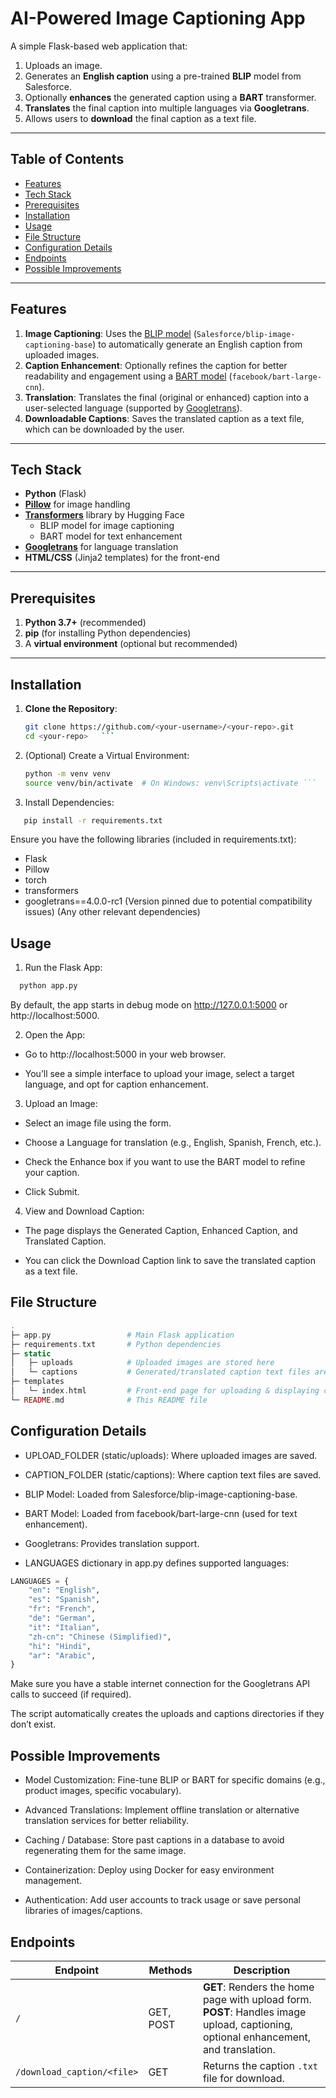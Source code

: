 # AI-Powered Image Captioning App

A simple Flask-based web application that:
1. Uploads an image.
2. Generates an **English caption** using a pre-trained **BLIP** model from Salesforce.
3. Optionally **enhances** the generated caption using a **BART** transformer.
4. **Translates** the final caption into multiple languages via **Googletrans**.
5. Allows users to **download** the final caption as a text file.

---

## Table of Contents
- [Features](#features)
- [Tech Stack](#tech-stack)
- [Prerequisites](#prerequisites)
- [Installation](#installation)
- [Usage](#usage)
- [File Structure](#file-structure)
- [Configuration Details](#configuration-details)
- [Endpoints](#endpoints)
- [Possible Improvements](#possible-improvements)

---

## Features

1. **Image Captioning**: Uses the [BLIP model](https://github.com/salesforce/BLIP) (`Salesforce/blip-image-captioning-base`) to automatically generate an English caption from uploaded images.
2. **Caption Enhancement**: Optionally refines the caption for better readability and engagement using a [BART model](https://github.com/facebookresearch/bart) (`facebook/bart-large-cnn`).
3. **Translation**: Translates the final (original or enhanced) caption into a user-selected language (supported by [Googletrans](https://py-googletrans.readthedocs.io/)).
4. **Downloadable Captions**: Saves the translated caption as a text file, which can be downloaded by the user.

---

## Tech Stack

- **Python** (Flask)
- **[Pillow](https://pillow.readthedocs.io/)** for image handling
- **[Transformers](https://github.com/huggingface/transformers)** library by Hugging Face
  - BLIP model for image captioning
  - BART model for text enhancement
- **[Googletrans](https://py-googletrans.readthedocs.io/)** for language translation
- **HTML/CSS** (Jinja2 templates) for the front-end

---

## Prerequisites

1. **Python 3.7+** (recommended)
2. **pip** (for installing Python dependencies)
3. A **virtual environment** (optional but recommended)

---

## Installation

1. **Clone the Repository**:
   ```bash
   git clone https://github.com/<your-username>/<your-repo>.git
   cd <your-repo>   ```
2. (Optional) Create a Virtual Environment:
   ```bash
   python -m venv venv 
   source venv/bin/activate  # On Windows: venv\Scripts\activate ```
3. Install Dependencies:
```bash
   pip install -r requirements.txt
```
Ensure you have the following libraries (included in requirements.txt):
- Flask
- Pillow
- torch
- transformers
- googletrans==4.0.0-rc1 (Version pinned due to potential compatibility issues)
(Any other relevant dependencies)

## Usage

1. Run the Flask App:
```bash
  python app.py
```
By default, the app starts in debug mode on http://127.0.0.1:5000 or http://localhost:5000.

2. Open the App:

- Go to http://localhost:5000 in your web browser.

- You’ll see a simple interface to upload your image, select a target language, and opt for caption enhancement.

3. Upload an Image:

- Select an image file using the form.

- Choose a Language for translation (e.g., English, Spanish, French, etc.).

- Check the Enhance box if you want to use the BART model to refine your caption.

- Click Submit.

4. View and Download Caption:

- The page displays the Generated Caption, Enhanced Caption, and Translated Caption.

- You can click the Download Caption link to save the translated caption as a text file.

## File Structure
```php
.
├─ app.py                 # Main Flask application
├─ requirements.txt       # Python dependencies
├─ static
│   ├─ uploads            # Uploaded images are stored here
│   └─ captions           # Generated/translated caption text files are stored here
├─ templates
│   └─ index.html         # Front-end page for uploading & displaying captions
└─ README.md              # This README file
```
## Configuration Details
- UPLOAD_FOLDER (static/uploads): Where uploaded images are saved.

- CAPTION_FOLDER (static/captions): Where caption text files are saved.

- BLIP Model: Loaded from Salesforce/blip-image-captioning-base.

- BART Model: Loaded from facebook/bart-large-cnn (used for text enhancement).

- Googletrans: Provides translation support.

- LANGUAGES dictionary in app.py defines supported languages:

```python
LANGUAGES = {
    "en": "English",
    "es": "Spanish",
    "fr": "French",
    "de": "German",
    "it": "Italian",
    "zh-cn": "Chinese (Simplified)",
    "hi": "Hindi",
    "ar": "Arabic",
}
```
Make sure you have a stable internet connection for the Googletrans API calls to succeed (if required).

The script automatically creates the uploads and captions directories if they don’t exist.

## Possible Improvements
- Model Customization: Fine-tune BLIP or BART for specific domains (e.g., product images, specific vocabulary).

- Advanced Translations: Implement offline translation or alternative translation services for better reliability.

- Caching / Database: Store past captions in a database to avoid regenerating them for the same image.

- Containerization: Deploy using Docker for easy environment management.

- Authentication: Add user accounts to track usage or save personal libraries of images/captions.

## Endpoints

| Endpoint                     | Methods      | Description                                                                                                                          |
|-----------------------------|--------------|--------------------------------------------------------------------------------------------------------------------------------------|
| `/`                         | GET, POST    | **GET**: Renders the home page with upload form. <br> **POST**: Handles image upload, captioning, optional enhancement, and translation. |
| `/download_caption/<file>`  | GET          | Returns the caption `.txt` file for download.                                                                                       |
